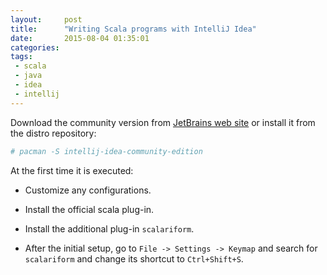 ```yaml
---
layout:     post
title:      "Writing Scala programs with IntelliJ Idea"
date:       2015-08-04 01:35:01
categories: 
tags:       
 - scala
 - java
 - idea
 - intellij
---
```


Download the community version from [JetBrains web site][idea] or install it from the distro repository:

```sh
# pacman -S intellij-idea-community-edition
```

At the first time it is executed:

- Customize any configurations.

- Install the official scala plug-in.

- Install the additional plug-in `scalariform`.

- After the initial setup, go to `File -> Settings -> Keymap` and search for `scalariform` and change its shortcut to `Ctrl+Shift+S`.


[idea]:     https://www.jetbrains.com/idea/
